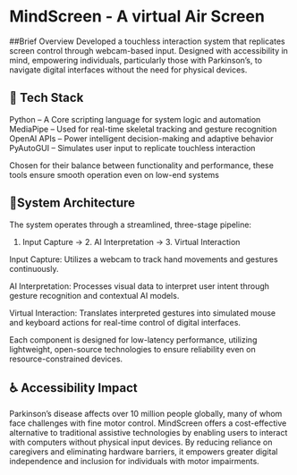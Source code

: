 # MindScreen - A virtual Air Screen 
##Brief Overview 
Developed a touchless interaction system that replicates screen control through webcam-based input. Designed with accessibility in mind, empowering individuals, particularly those with Parkinson’s,  to navigate digital interfaces without the need for physical devices.

## 🧰 Tech Stack 

Python – A Core scripting language for system logic and automation
MediaPipe – Used for real-time skeletal tracking and gesture recognition
OpenAI APIs – Power intelligent decision-making and adaptive behavior
PyAutoGUI – Simulates user input to replicate touchless interaction

Chosen for their balance between functionality and performance, these tools ensure smooth operation even on low-end systems 


## 🧩System Architecture 
The system operates through a streamlined, three-stage pipeline:

1. Input Capture → 2. AI Interpretation → 3. Virtual Interaction

Input Capture: Utilizes a webcam to track hand movements and gestures continuously.

AI Interpretation: Processes visual data to interpret user intent through gesture recognition and contextual AI models.

Virtual Interaction: Translates interpreted gestures into simulated mouse and keyboard actions for real-time control of digital interfaces.

Each component is designed for low-latency performance, utilizing lightweight, open-source technologies to ensure reliability even on resource-constrained devices.


## ♿ Accessibility Impact
Parkinson’s disease affects over 10 million people globally, many of whom face challenges with fine motor control. MindScreen offers a cost-effective alternative to traditional assistive technologies by enabling users to interact with computers without physical input devices. By reducing reliance on caregivers and eliminating hardware barriers, it empowers greater digital independence and inclusion for individuals with motor impairments.

